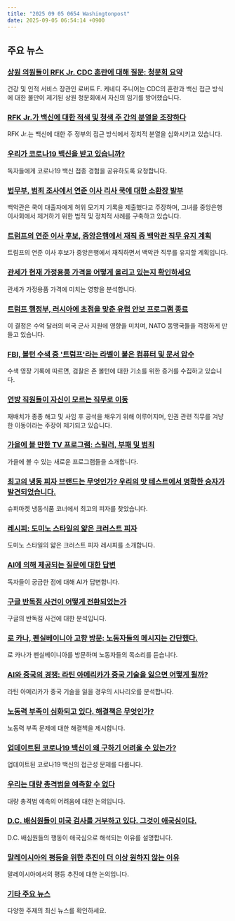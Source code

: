 ```yaml
---
title: "2025 09 05 0654 Washingtonpost"
date: 2025-09-05 06:54:14 +0900
---
```


## 주요 뉴스

### [상원 의원들이 RFK Jr. CDC 혼란에 대해 질문: 청문회 요약](https://www.washingtonpost.com/health/2025/09/04/rfk-jr-vaccines-cdc-senate-hearing/)
  건강 및 인적 서비스 장관인 로버트 F. 케네디 주니어는 CDC의 혼란과 백신 접근 방식에 대한 불만이 제기된 상원 청문회에서 자신의 임기를 방어했습니다. 

### [RFK Jr.가 백신에 대한 적색 및 청색 주 간의 분열을 조장하다](https://www.washingtonpost.com/health/2025/09/04/coronavirus-vaccines-mandates-state-divisions/)
  RFK Jr.는 백신에 대한 주 정부의 접근 방식에서 정치적 분열을 심화시키고 있습니다. 

### [우리가 코로나19 백신을 받고 있습니까?](https://www.washingtonpost.com/health/2025/09/04/coronavirus-vaccines-access-stories/)
  독자들에게 코로나19 백신 접종 경험을 공유하도록 요청합니다. 

### [법무부, 범죄 조사에서 연준 이사 리사 쿡에 대한 소환장 발부](https://www.washingtonpost.com/business/2025/09/04/cook-trump-fed-fight-lisa-cook/)
  백악관은 쿡이 대출자에게 허위 모기지 기록을 제출했다고 주장하며, 그녀를 중앙은행 이사회에서 제거하기 위한 법적 및 정치적 사례를 구축하고 있습니다. 

### [트럼프의 연준 이사 후보, 중앙은행에서 재직 중 백악관 직무 유지 계획](https://www.washingtonpost.com/business/2025/09/04/stephen-miran-white-house-federal-reserve/)
  트럼프의 연준 이사 후보가 중앙은행에서 재직하면서 백악관 직무를 유지할 계획입니다. 

### [관세가 현재 가정용품 가격을 어떻게 올리고 있는지 확인하세요](https://www.washingtonpost.com/business/2025/09/04/trump-tariffs-imports-products-prices/)
  관세가 가정용품 가격에 미치는 영향을 분석합니다. 

### [트럼프 행정부, 러시아에 초점을 맞춘 유럽 안보 프로그램 종료](https://www.washingtonpost.com/national-security/2025/09/04/trump-europe-security-russia-ukraine/)
  이 결정은 수억 달러의 미국 군사 지원에 영향을 미치며, NATO 동맹국들을 걱정하게 만들고 있습니다. 

### [FBI, 볼턴 수색 중 '트럼프'라는 라벨이 붙은 컴퓨터 및 문서 압수](https://www.washingtonpost.com/national-security/2025/09/04/trump-bolton-search-classified-documents-national-security/)
  수색 영장 기록에 따르면, 검찰은 존 볼턴에 대한 기소를 위한 증거를 수집하고 있습니다. 

### [연방 직원들이 자신이 모르는 직무로 이동](https://www.washingtonpost.com/business/2025/09/04/federal-government-job-changes/)
  재배치가 종종 해고 및 사임 후 공석을 채우기 위해 이루어지며, 인권 관련 직무를 겨냥한 이동이라는 주장이 제기되고 있습니다. 

### [가을에 볼 만한 TV 프로그램: 스릴러, 부패 및 범죄](https://www.washingtonpost.com/entertainment/tv/2025/09/04/best-tv-shows-watch-stream-fall-2025/)
  가을에 볼 수 있는 새로운 프로그램들을 소개합니다. 

### [최고의 냉동 피자 브랜드는 무엇인가? 우리의 맛 테스트에서 명확한 승자가 발견되었습니다.](https://www.washingtonpost.com/food/2025/09/04/best-frozen-pizza-taste-test/)
  슈퍼마켓 냉동식품 코너에서 최고의 피자를 찾았습니다. 

### [레시피: 도미노 스타일의 얇은 크러스트 피자](https://www.washingtonpost.com/recipes/dominos-style-thin-crispy-pizza/)
  도미노 스타일의 얇은 크러스트 피자 레시피를 소개합니다. 

### [AI에 의해 제공되는 질문에 대한 답변](https://www.washingtonpost.com/ask-the-post-ai/)
  독자들이 궁금한 점에 대해 AI가 답변합니다. 

### [구글 반독점 사건이 어떻게 전환되었는가](https://www.washingtonpost.com/opinions/2025/09/04/google-antitrust-case-penalty-decision/)
  구글의 반독점 사건에 대한 분석입니다. 

### [로 카나, 펜실베이니아 고향 방문: 노동자들의 메시지는 간단했다.](https://www.washingtonpost.com/opinions/2025/09/04/ro-khanna-pennsylvania-hometown-bucks-county/)
  로 카나가 펜실베이니아를 방문하며 노동자들의 목소리를 듣습니다. 

### [AI와 중국의 경쟁: 라틴 아메리카가 중국 기술을 잃으면 어떻게 될까?](https://www.washingtonpost.com/opinions/2025/09/04/ai-china-latin-america-competition/)
  라틴 아메리카가 중국 기술을 잃을 경우의 시나리오를 분석합니다. 

### [노동력 부족이 심화되고 있다. 해결책은 무엇인가?](https://www.washingtonpost.com/opinions/2025/09/04/labor-shortage-immigrant-workers-green-card/)
  노동력 부족 문제에 대한 해결책을 제시합니다. 

### [업데이트된 코로나19 백신이 왜 구하기 어려울 수 있는가?](https://www.washingtonpost.com/opinions/2025/09/04/covid-vaccine-updated-fda-restrictions/)
  업데이트된 코로나19 백신의 접근성 문제를 다룹니다. 

### [우리는 대량 총격범을 예측할 수 없다](https://www.washingtonpost.com/opinions/2025/09/04/police-trump-congress-tariffs/)
  대량 총격범 예측의 어려움에 대한 논의입니다. 

### [D.C. 배심원들이 미국 검사를 거부하고 있다. 그것이 애국심이다.](https://www.washingtonpost.com/opinions/2025/09/04/grand-jury-nullification-jeanine-pirro-sandwhich/)
  D.C. 배심원들의 행동이 애국심으로 해석되는 이유를 설명합니다. 

### [말레이시아의 평등을 위한 추진이 더 이상 원하지 않는 이유](https://www.washingtonpost.com/opinions/2025/09/04/malaysia-anwar-ibrahim-affirmative-action-dei/)
  말레이시아에서의 평등 추진에 대한 논의입니다. 

### [기타 주요 뉴스](https://www.washingtonpost.com/)
  다양한 주제의 최신 뉴스를 확인하세요.